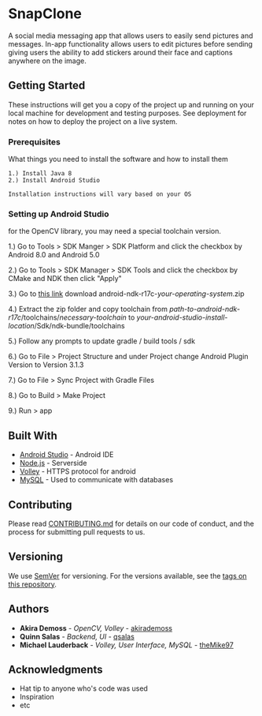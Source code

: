 # SnapClone

A social media messaging app that allows users to easily send pictures and messages. In-app functionality allows users to edit pictures before sending giving users the ability to add stickers around their face and captions anywhere on the image.

## Getting Started

These instructions will get you a copy of the project up and running on your local machine for development and testing purposes. See deployment for notes on how to deploy the project on a live system.

### Prerequisites

What things you need to install the software and how to install them

```
1.) Install Java 8
2.) Install Android Studio 

Installation instructions will vary based on your OS

```

### Setting up Android Studio

for the OpenCV library, you may need a special toolchain version.

1.) Go to Tools > SDK Manger > SDK Platform and click the checkbox by Android 8.0 and Android 5.0

2.) Go to Tools > SDK Manager > SDK Tools and click the checkbox by CMake and NDK then click "Apply"

3.) Go to [this link](https://developer.android.com/ndk/downloads/older_releases) download android-ndk-r17c-*your-operating-system*.zip

4.) Extract the zip folder and copy toolchain from *path-to-android-ndk-r17c*/toolchains/*necessary-toolchain* to *your-android-studio-install-location*/Sdk/ndk-bundle/toolchains

5.) Follow any prompts to update gradle / build tools / sdk

6.) Go to File > Project Structure and under Project change Android Plugin Version to Version 3.1.3

7.) Go to File > Sync Project with Gradle Files

8.) Go to Build > Make Project

9.) Run > app


## Built With

* [Android Studio](https://developer.android.com/studio/) - Android IDE
* [Node.js](https://nodejs.org/en/) - Serverside
* [Volley](https://developer.android.com/training/volley/) - HTTPS protocol for android
* [MySQL](https://www.mysql.com/) - Used to communicate with databases

## Contributing

Please read [CONTRIBUTING.md](https://gist.github.com/PurpleBooth/b24679402957c63ec426) for details on our code of conduct, and the process for submitting pull requests to us.

## Versioning

We use [SemVer](http://semver.org/) for versioning. For the versions available, see the [tags on this repository](https://github.com/your/project/tags).

## Authors

* **Akira Demoss** - _OpenCV, Volley_ - [akirademoss](https://github.com/akirademoss)
* **Quinn Salas** - _Backend, UI_ - [qsalas](https://github.com/qsalas)
* **Michael Lauderback** - _Volley, User Interface, MySQL_ - [theMike97](https://github.com/theMike97)


## Acknowledgments

* Hat tip to anyone who's code was used
* Inspiration
* etc
